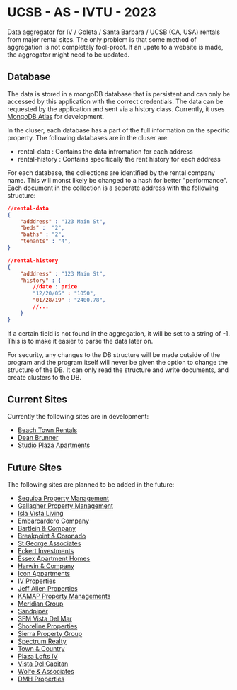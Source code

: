 # UCSB - AS - IVTU - 2023 

Data aggregator for IV / Goleta / Santa Barbara / UCSB (CA, USA) rentals from major rental sites.
The only problem is that some method of aggregation is not completely fool-proof. If an upate
to a website is made, the aggregator might need to be updated.

## Database

The data is stored in a mongoDB database that is persistent and can only be accessed by this 
application with the correct credentials. The data can be requested by the application and
sent via a history class. Currently, it uses [MongoDB Atlas](https://cloud.mongodb.com/v2/) for development.

In the cluser, each database has a part of the full information on the specific property. The following databases 
are in the cluser are:
* rental-data : Contains the data infromation for each address
* rental-history : Contains specifically the rent history for each address

For each database, the collections are identified by the rental company name. This will monst likely be changed to a hash
for better "performance". Each document in the collection is a seperate address with the following structure:

```json
//rental-data
{
    "adddress" : "123 Main St",
    "beds" :  "2",
    "baths" : "2",
    "tenants" : "4",
}
```

```json
//rental-history
{
    "adddress" : "123 Main St",
    "history" : {
        //date : price
        "12/20/05" : "1050",
        "01/28/19" : "2400.78",
        //...
    }
}
```

If a certain field is not found in the aggregation, it will be set to a string of -1. This is to make it easier to
parse the data later on.

For security, any changes to the DB structure will be made outside of the program and the program itself will never be given 
the option to change the structure of the DB. It can only read the structure and write documents, and create clusters to the DB.

## Current Sites

Currently the following sites are in development:
* [Beach Town Rentals](https://www.beachtownrentals.com/)
* [Dean Brunner](https://www.deanbrunner.com/)
* [Studio Plaza Apartments](https://www.studioplazaapts.com/)

## Future Sites

The following sites are planned to be added in the future:
* [Sequioa Property Management](https://sequoiapropertiesonline.com/)
* [Gallagher Property Management](https://www.gpmproperties.com/)
* [Isla Vista Living](http://www.islavistaliving.com/index.html)
* [Embarcardero Company](https://www.embarcaderorentals.com/index.html)
* [Bartlein & Company](https://www.bartlein.com/)
* [Breakpoint & Coronado](https://www.breakpointeandcoronado.com/)
* [St George Associates](https://www.stgeorgeassociates.com/)
* [Eckert Investments](https://www.centralcoastrentals.com/)
* [Essex Apartment Homes](https://www.essexapartmenthomes.com/)
* [Harwin & Company](https://www.harwincosb.com/)
* [Icon Appartments](https://www.iconapts.com/)
* [IV Properties](https://www.ivproperties.com/)
* [Jeff Allen Properties](https://www.jeffallenproperties.com/)
* [KAMAP Property Managements](https://www.kamap.net/)
* [Meridian Group](https://meridiangrouprem.com/)
* [Sandpiper](http://www.sandpiperpropertymanagement.com/index.php)
* [SFM Vista Del Mar](https://www.sfmvdm.com/welcome/)
* [Shoreline Properties](https://www.sbrealty.com/)
* [Sierra Property Group](https://sierrapropsb.com/)
* [Spectrum Realty](https://www.spectrumrealty.com/)
* [Town & Country](https://www.townncountry-realty.com/)
* [Plaza Lofts IV](http://www.plazaloftsiv.com/)
* [Vista Del Capitan](http://www.vistadelcapitan.com/wordpress/)
* [Wolfe & Associates](https://www.rlwa.com/)
* [DMH Properties](https://www.dmhproperties.net/)